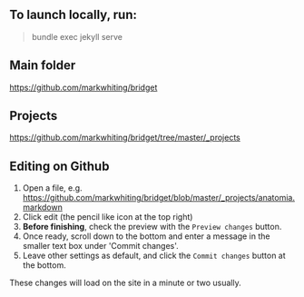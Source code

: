 ## To launch locally, run:
> bundle exec jekyll serve

## Main folder
https://github.com/markwhiting/bridget

## Projects
https://github.com/markwhiting/bridget/tree/master/_projects

## Editing on Github
1. Open a file, e.g. https://github.com/markwhiting/bridget/blob/master/_projects/anatomia.markdown
2. Click edit (the pencil like icon at the top right)
3. **Before finishing**, check the preview with the `Preview changes` button.
4. Once ready, scroll down to the bottom and enter a message in the smaller text box under 'Commit changes'.
5. Leave other settings as default, and click the `Commit changes` button at the bottom. 

These changes will load on the site in a minute or two usually. 
